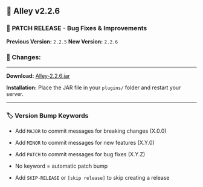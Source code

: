 ## 🎉 Alley v2.2.6

### 🔧 **PATCH RELEASE** - Bug Fixes & Improvements

**Previous Version:** `2.2.5`
**New Version:** `2.2.6`

### 📝 Changes:



---
**Download:** [Alley-2.2.6.jar](https://github.com/RevereInc/alley-practice/releases/download/v2.2.6/Alley-2.2.6.jar)

**Installation:** Place the JAR file in your `plugins/` folder and restart your server.

---
### 🏷️ Version Bump Keywords

- Add `MAJOR` to commit messages for breaking changes (X.0.0)

- Add `MINOR` to commit messages for new features (X.Y.0)

- Add `PATCH` to commit messages for bug fixes (X.Y.Z)

- No keyword = automatic patch bump

- Add `SKIP-RELEASE` or `[skip release]` to skip creating a release

